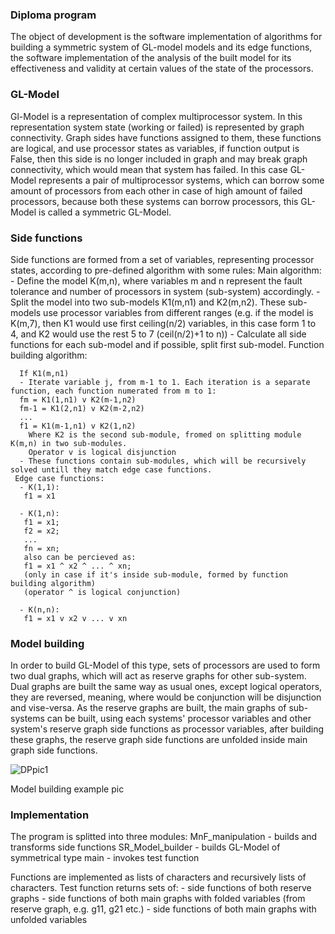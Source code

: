 ### Diploma program
   The object of development is the software implementation of algorithms for building a symmetric system of GL-model models and its edge functions, the software implementation of the analysis of the built model for its effectiveness and validity at certain values of the state of the processors.

### GL-Model
   Gl-Model is a representation of complex multiprocessor system. In this representation system state (working or failed) is represented by graph connectivity. Graph sides have functions assigned to them, these functions are logical, and use processor states as variables, if function output is False, then this side is no longer included in graph and may break graph connectivity, which would mean that system has failed. 
   In this case GL-Model represents a pair of multiprocessor systems, which can borrow some amount of processors from each other in case of high amount of failed processors, because both these systems can borrow processors, this GL-Model is called a symmetric <donor-recipient> GL-Model.

### Side functions
   Side functions are formed from a set of variables, representing processor states, according to pre-defined algorithm with some rules:
     Main algorithm:
      - Define the model K(m,n), where variables m and n represent the fault tolerance and number of processors in system (sub-system) accordingly.
      - Split the model into two sub-models K1(m,n1) and K2(m,n2). These sub-models use processor variables from different ranges (e.g. if the model is K(m,7), then K1 would use first ceiling(n/2) variables, in this case form 1 to 4, and K2 would use the rest 5 to 7 (ceil(n/2)+1 to n))
      - Calculate all side functions for each sub-model and if possible, split first sub-model.
     Function building algorithm:
     
      If K1(m,n1)
      - Iterate variable j, from m-1 to 1. Each iteration is a separate function, each function numerated from m to 1:
      fm = K1(1,n1) v K2(m-1,n2)
      fm-1 = K1(2,n1) v K2(m-2,n2)
      ...
      f1 = K1(m-1,n1) v K2(1,n2)
        Where K2 is the second sub-module, fromed on splitting module K(m,n) in two sub-modules.
        Operator v is logical disjunction
      - These functions contain sub-modules, which will be recursively solved untill they match edge case functions.
     Edge case functions:
      - K(1,1):
       f1 = x1
      
      - K(1,n):
       f1 = x1;
       f2 = x2;
       ...
       fn = xn;
       also can be percieved as:
       f1 = x1 ^ x2 ^ ... ^ xn;
       (only in case if it's inside sub-module, formed by function building algorithm)
       (operator ^ is logical conjunction)
      
      - K(n,n):
       f1 = x1 v x2 v ... v xn

### Model building
   In order to build GL-Model of this type, sets of processors are used to form two dual graphs, which will act as reserve graphs for other sub-system. Dual graphs are built the same way as usual ones, except logical operators, they are reversed, meaning, where would be conjunction will be disjunction and vise-versa.
    As the reserve graphs are built, the main graphs of sub-systems can be built, using each systems' processor variables and other system's reserve graph side functions as processor variables, after building these graphs, the reserve graph side functions are unfolded inside main graph side functions.
    
![DPpic1](https://github.com/Chedmass/diploma/assets/69762254/ef6e9e4f-b5b0-4489-a565-9b997bab9a92)

Model building example pic

### Implementation
   The program is splitted into three modules:
    MnF_manipulation - builds and transforms side functions
    SR_Model_builder - builds GL-Model of symmetrical <donor-recipient> type
    main - invokes test function
    
   Functions are implemented as lists of characters and recursively lists of characters.
    Test function returns sets of:
     - side functions of both reserve graphs
     - side functions of both main graphs with folded variables (from reserve graph, e.g. g11, g21 etc.)
     - side functions of both main graphs with unfolded variables
